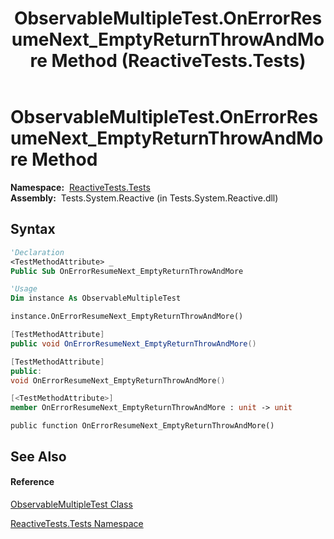 ﻿---
title: ObservableMultipleTest.OnErrorResumeNext_EmptyReturnThrowAndMore Method  (ReactiveTests.Tests)
TOCTitle: OnErrorResumeNext_EmptyReturnThrowAndMore Method
ms:assetid: M:ReactiveTests.Tests.ObservableMultipleTest.OnErrorResumeNext_EmptyReturnThrowAndMore
ms:mtpsurl: https://msdn.microsoft.com/en-us/library/reactivetests.tests.observablemultipletest.onerrorresumenext_emptyreturnthrowandmore(v=VS.103)
ms:contentKeyID: 36619169
ms.date: 06/28/2011
mtps_version: v=VS.103
f1_keywords:
- ReactiveTests.Tests.ObservableMultipleTest.OnErrorResumeNext_EmptyReturnThrowAndMore
dev_langs:
- CSharp
- JScript
- VB
- FSharp
- c++
---

# ObservableMultipleTest.OnErrorResumeNext\_EmptyReturnThrowAndMore Method

**Namespace:**  [ReactiveTests.Tests](hh289046\(v=vs.103\).md)  
**Assembly:**  Tests.System.Reactive (in Tests.System.Reactive.dll)

## Syntax

``` vb
'Declaration
<TestMethodAttribute> _
Public Sub OnErrorResumeNext_EmptyReturnThrowAndMore
```

``` vb
'Usage
Dim instance As ObservableMultipleTest

instance.OnErrorResumeNext_EmptyReturnThrowAndMore()
```

``` csharp
[TestMethodAttribute]
public void OnErrorResumeNext_EmptyReturnThrowAndMore()
```

``` c++
[TestMethodAttribute]
public:
void OnErrorResumeNext_EmptyReturnThrowAndMore()
```

``` fsharp
[<TestMethodAttribute>]
member OnErrorResumeNext_EmptyReturnThrowAndMore : unit -> unit 
```

``` jscript
public function OnErrorResumeNext_EmptyReturnThrowAndMore()
```

## See Also

#### Reference

[ObservableMultipleTest Class](hh303586\(v=vs.103\).md)

[ReactiveTests.Tests Namespace](hh289046\(v=vs.103\).md)

